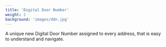 ```yaml
---
title: 'Digital Door Number'
weight: 2
background: 'images/ddn.jpg'
---
```


A unique new Digital Door Number assigned to every address, that is
easy to understand and navigate.